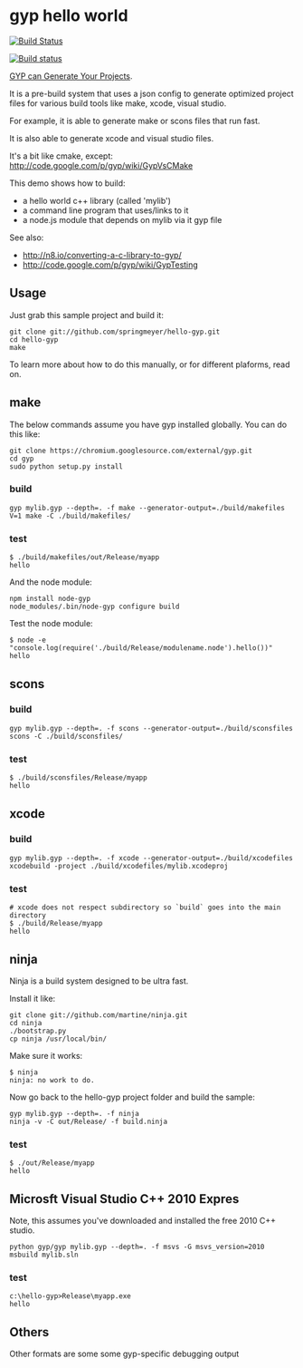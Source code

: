 # gyp hello world

[![Build Status](https://secure.travis-ci.org/springmeyer/hello-gyp.svg)](https://travis-ci.org/springmeyer/hello-gyp)

[![Build status](https://ci.appveyor.com/api/projects/status/9b57lcato29u73uv)](https://ci.appveyor.com/project/springmeyer/hello-gyp)

[GYP can Generate Your Projects](http://code.google.com/p/gyp/).

It is a pre-build system that uses a json config to generate optimized
project files for various build tools like make, xcode, visual studio.

For example, it is able to generate make or scons files that run fast.

It is also able to generate xcode and visual studio files.

It's a bit like cmake, except: http://code.google.com/p/gyp/wiki/GypVsCMake

This demo shows how to build:

 - a hello world c++ library (called 'mylib')
 - a command line program that uses/links to it
 - a node.js module that depends on mylib via it gyp file

See also:

  - http://n8.io/converting-a-c-library-to-gyp/
  - http://code.google.com/p/gyp/wiki/GypTesting

## Usage

Just grab this sample project and build it:

    git clone git://github.com/springmeyer/hello-gyp.git
    cd hello-gyp
    make

To learn more about how to do this manually, or for different plaforms, read on.

## make

The below commands assume you have gyp installed globally. You can do this like:

    git clone https://chromium.googlesource.com/external/gyp.git
    cd gyp
    sudo python setup.py install

### build

    gyp mylib.gyp --depth=. -f make --generator-output=./build/makefiles
    V=1 make -C ./build/makefiles/

### test

    $ ./build/makefiles/out/Release/myapp
    hello

And the node module:

    npm install node-gyp
    node_modules/.bin/node-gyp configure build

Test the node module:

    $ node -e "console.log(require('./build/Release/modulename.node').hello())"
    hello

## scons

### build

    gyp mylib.gyp --depth=. -f scons --generator-output=./build/sconsfiles
    scons -C ./build/sconsfiles/

### test

    $ ./build/sconsfiles/Release/myapp
    hello


## xcode

### build

    gyp mylib.gyp --depth=. -f xcode --generator-output=./build/xcodefiles
    xcodebuild -project ./build/xcodefiles/mylib.xcodeproj

### test

    # xcode does not respect subdirectory so `build` goes into the main directory
    $ ./build/Release/myapp
    hello

## ninja

Ninja is a build system designed to be ultra fast.

Install it like:

    git clone git://github.com/martine/ninja.git
    cd ninja
    ./bootstrap.py
    cp ninja /usr/local/bin/

Make sure it works:

    $ ninja
    ninja: no work to do.

Now go back to the hello-gyp project folder and build the sample:

    gyp mylib.gyp --depth=. -f ninja
    ninja -v -C out/Release/ -f build.ninja

### test

    $ ./out/Release/myapp
    hello

## Microsft Visual Studio C++ 2010 Expres

Note, this assumes you've downloaded and installed the free 2010 C++ studio.

    python gyp/gyp mylib.gyp --depth=. -f msvs -G msvs_version=2010
    msbuild mylib.sln

### test

    c:\hello-gyp>Release\myapp.exe
    hello


## Others

Other formats are some some gyp-specific debugging output
